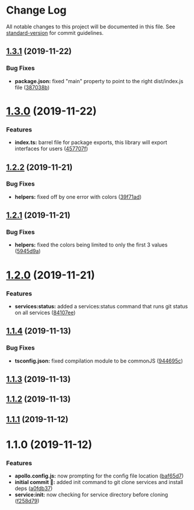 # Change Log

All notable changes to this project will be documented in this file. See [standard-version](https://github.com/conventional-changelog/standard-version) for commit guidelines.

## [1.3.1](https://github.com/itmayziii/apollo-cli-plugin-split-services/compare/v1.3.0...v1.3.1) (2019-11-22)


### Bug Fixes

* **package.json:** fixed "main" property to point to the right dist/index.js file ([387038b](https://github.com/itmayziii/apollo-cli-plugin-split-services/commit/387038b))



# [1.3.0](https://github.com/itmayziii/apollo-cli-plugin-split-services/compare/v1.2.2...v1.3.0) (2019-11-22)


### Features

* **index.ts:** barrel file for package exports, this library will export interfaces for users ([457707f](https://github.com/itmayziii/apollo-cli-plugin-split-services/commit/457707f))



## [1.2.2](https://github.com/itmayziii/apollo-cli-plugin-split-services/compare/v1.2.1...v1.2.2) (2019-11-21)


### Bug Fixes

* **helpers:** fixed off by one error with colors ([39f71ad](https://github.com/itmayziii/apollo-cli-plugin-split-services/commit/39f71ad))



## [1.2.1](https://github.com/itmayziii/apollo-cli-plugin-split-services/compare/v1.2.0...v1.2.1) (2019-11-21)


### Bug Fixes

* **helpers:** fixed the colors being limited to only the first 3 values ([5945d9a](https://github.com/itmayziii/apollo-cli-plugin-split-services/commit/5945d9a))



# [1.2.0](https://github.com/itmayziii/apollo-cli-plugin-split-services/compare/v1.1.4...v1.2.0) (2019-11-21)


### Features

* **services:status:** added a services:status command that runs git status on all services ([84107ee](https://github.com/itmayziii/apollo-cli-plugin-split-services/commit/84107ee))



## [1.1.4](https://github.com/itmayziii/apollo-cli-plugin-split-services/compare/v1.1.3...v1.1.4) (2019-11-13)


### Bug Fixes

* **tsconfig.json:** fixed compilation module to be commonJS ([944695c](https://github.com/itmayziii/apollo-cli-plugin-split-services/commit/944695c))



## [1.1.3](https://github.com/itmayziii/apollo-cli-plugin-split-services/compare/v1.1.2...v1.1.3) (2019-11-13)



## [1.1.2](https://github.com/itmayziii/apollo-cli-plugin-split-services/compare/v1.1.1...v1.1.2) (2019-11-13)



## [1.1.1](https://github.com/itmayziii/apollo-cli-plugin-split-services/compare/v1.1.0...v1.1.1) (2019-11-12)



# 1.1.0 (2019-11-12)


### Features

* **apollo.config.js:** now prompting for the config file location ([baf65d7](https://github.com/itmayziii/apollo-cli-plugin-split-services/commit/baf65d7))
* **initial commit :rocket::** added init command to git clone services and install deps ([a0fdb37](https://github.com/itmayziii/apollo-cli-plugin-split-services/commit/a0fdb37))
* **service:init:** now checking for service directory before cloning ([f258d79](https://github.com/itmayziii/apollo-cli-plugin-split-services/commit/f258d79))
